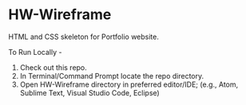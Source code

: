 # HW-Wireframe
HTML and CSS skeleton for Portfolio website.

To Run Locally -
1. Check out this repo.
2. In Terminal/Command Prompt locate the repo directory.
3. Open HW-Wireframe directory in preferred editor/IDE; (e.g., Atom, Sublime Text, Visual Studio Code, Eclipse)
